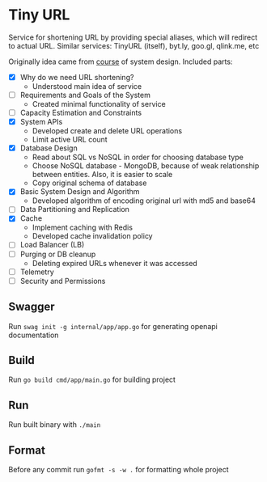 # Tiny URL

Service for shortening URL by providing special aliases, which will redirect
to actual URL. Similar services: TinyURL (itself), byt.ly, goo.gl, qlink.me,
etc

Originally idea came from [course] of system design. Included parts:

- [x] Why do we need URL shortening?
    * Understood main idea of service
- [ ] Requirements and Goals of the System
    * Created minimal functionality of service
- [ ] Capacity Estimation and Constraints
- [x] System APIs
    * Developed create and delete URL operations
    * Limit active URL count
- [x] Database Design
    * Read about SQL vs NoSQL in order for choosing database type
    * Choose NoSQL database - MongoDB, because of weak relationship 
      between entities. Also, it is easier to scale
    * Copy original schema of database
- [x] Basic System Design and Algorithm
    * Developed algorithm of encoding original url with md5 and base64
- [ ] Data Partitioning and Replication
- [x] Cache
    * Implement caching with Redis
    * Developed cache invalidation policy
- [ ] Load Balancer (LB)
- [ ] Purging or DB cleanup
    * Deleting expired URLs whenever it was accessed
- [ ] Telemetry
- [ ] Security and Permissions

## Swagger

Run `swag init -g internal/app/app.go` for generating openapi documentation

## Build

Run `go build cmd/app/main.go` for building project

## Run

Run built binary with `./main`

## Format

Before any commit run `gofmt -s -w .` for formatting whole project

[course]: https://www.educative.io/courses/grokking-the-system-design-interview/m2ygV4E81AR
